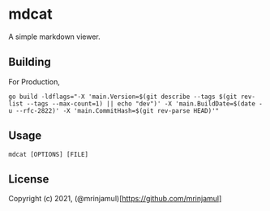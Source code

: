 # mdcat

A simple markdown viewer.

## Building

For Production,

```
go build -ldflags="-X 'main.Version=$(git describe --tags $(git rev-list --tags --max-count=1) || echo "dev")' -X 'main.BuildDate=$(date -u --rfc-2822)' -X 'main.CommitHash=$(git rev-parse HEAD)'"
```

## Usage

```
mdcat [OPTIONS] [FILE]
```

## License

Copyright (c) 2021, (@mrinjamul)[https://github.com/mrinjamul]
